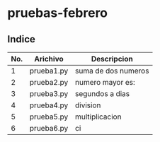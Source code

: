 # pruebas-febrero

## Indice

|No.|Arichivo|Descripcion|
|--|--|--|
|1|prueba1.py|suma de dos numeros|
|2|prueba2.py|numero mayor es: |
|3|prueba3.py|segundos a dias|
|4|prueba4.py|division|
|5|prueba5.py|multiplicacion|
|6|prueba6.py|ci|